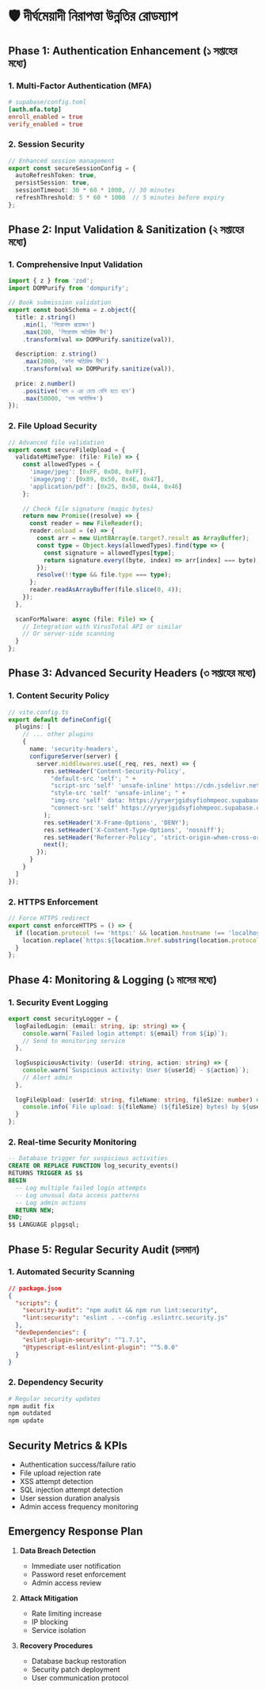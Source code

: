 # 🛡️ দীর্ঘমেয়াদী নিরাপত্তা উন্নতির রোডম্যাপ

## Phase 1: Authentication Enhancement (১ সপ্তাহের মধ্যে)

### 1. Multi-Factor Authentication (MFA)
```toml
# supabase/config.toml
[auth.mfa.totp]
enroll_enabled = true
verify_enabled = true
```

### 2. Session Security
```typescript
// Enhanced session management
export const secureSessionConfig = {
  autoRefreshToken: true,
  persistSession: true,
  sessionTimeout: 30 * 60 * 1000, // 30 minutes
  refreshThreshold: 5 * 60 * 1000  // 5 minutes before expiry
};
```

## Phase 2: Input Validation & Sanitization (২ সপ্তাহের মধ্যে)

### 1. Comprehensive Input Validation
```typescript
import { z } from 'zod';
import DOMPurify from 'dompurify';

// Book submission validation
export const bookSchema = z.object({
  title: z.string()
    .min(1, 'শিরোনাম প্রয়োজন')
    .max(200, 'শিরোনাম অতিরিক্ত দীর্ঘ')
    .transform(val => DOMPurify.sanitize(val)),
    
  description: z.string()
    .max(2000, 'বর্ণনা অতিরিক্ত দীর্ঘ')
    .transform(val => DOMPurify.sanitize(val)),
    
  price: z.number()
    .positive('দাম ০ এর চেয়ে বেশি হতে হবে')
    .max(50000, 'দাম অযৌক্তিক')
});
```

### 2. File Upload Security
```typescript
// Advanced file validation
export const secureFileUpload = {
  validateMimeType: (file: File) => {
    const allowedTypes = {
      'image/jpeg': [0xFF, 0xD8, 0xFF],
      'image/png': [0x89, 0x50, 0x4E, 0x47],
      'application/pdf': [0x25, 0x50, 0x44, 0x46]
    };
    
    // Check file signature (magic bytes)
    return new Promise((resolve) => {
      const reader = new FileReader();
      reader.onload = (e) => {
        const arr = new Uint8Array(e.target?.result as ArrayBuffer);
        const type = Object.keys(allowedTypes).find(type => {
          const signature = allowedTypes[type];
          return signature.every((byte, index) => arr[index] === byte);
        });
        resolve(!!type && file.type === type);
      };
      reader.readAsArrayBuffer(file.slice(0, 4));
    });
  },
  
  scanForMalware: async (file: File) => {
    // Integration with VirusTotal API or similar
    // Or server-side scanning
  }
};
```

## Phase 3: Advanced Security Headers (৩ সপ্তাহের মধ্যে)

### 1. Content Security Policy
```typescript
// vite.config.ts
export default defineConfig({
  plugins: [
    // ... other plugins
    {
      name: 'security-headers',
      configureServer(server) {
        server.middlewares.use((_req, res, next) => {
          res.setHeader('Content-Security-Policy', 
            "default-src 'self'; " +
            "script-src 'self' 'unsafe-inline' https://cdn.jsdelivr.net; " +
            "style-src 'self' 'unsafe-inline'; " +
            "img-src 'self' data: https://yryerjgidsyfiohmpeoc.supabase.co; " +
            "connect-src 'self' https://yryerjgidsyfiohmpeoc.supabase.co wss://yryerjgidsyfiohmpeoc.supabase.co;"
          );
          res.setHeader('X-Frame-Options', 'DENY');
          res.setHeader('X-Content-Type-Options', 'nosniff');
          res.setHeader('Referrer-Policy', 'strict-origin-when-cross-origin');
          next();
        });
      }
    }
  ]
});
```

### 2. HTTPS Enforcement
```typescript
// Force HTTPS redirect
export const enforceHTTPS = () => {
  if (location.protocol !== 'https:' && location.hostname !== 'localhost') {
    location.replace(`https:${location.href.substring(location.protocol.length)}`);
  }
};
```

## Phase 4: Monitoring & Logging (১ মাসের মধ্যে)

### 1. Security Event Logging
```typescript
export const securityLogger = {
  logFailedLogin: (email: string, ip: string) => {
    console.warn(`Failed login attempt: ${email} from ${ip}`);
    // Send to monitoring service
  },
  
  logSuspiciousActivity: (userId: string, action: string) => {
    console.warn(`Suspicious activity: User ${userId} - ${action}`);
    // Alert admin
  },
  
  logFileUpload: (userId: string, fileName: string, fileSize: number) => {
    console.info(`File upload: ${fileName} (${fileSize} bytes) by ${userId}`);
  }
};
```

### 2. Real-time Security Monitoring
```sql
-- Database trigger for suspicious activities
CREATE OR REPLACE FUNCTION log_security_events()
RETURNS TRIGGER AS $$
BEGIN
  -- Log multiple failed login attempts
  -- Log unusual data access patterns
  -- Log admin actions
  RETURN NEW;
END;
$$ LANGUAGE plpgsql;
```

## Phase 5: Regular Security Audit (চলমান)

### 1. Automated Security Scanning
```json
// package.json
{
  "scripts": {
    "security-audit": "npm audit && npm run lint:security",
    "lint:security": "eslint . --config .eslintrc.security.js"
  },
  "devDependencies": {
    "eslint-plugin-security": "^1.7.1",
    "@typescript-eslint/eslint-plugin": "^5.0.0"
  }
}
```

### 2. Dependency Security
```bash
# Regular security updates
npm audit fix
npm outdated
npm update
```

## Security Metrics & KPIs

- Authentication success/failure ratio
- File upload rejection rate
- XSS attempt detection
- SQL injection attempt detection
- User session duration analysis
- Admin access frequency monitoring

## Emergency Response Plan

1. **Data Breach Detection**
   - Immediate user notification
   - Password reset enforcement
   - Admin access review

2. **Attack Mitigation**
   - Rate limiting increase
   - IP blocking
   - Service isolation

3. **Recovery Procedures**
   - Database backup restoration
   - Security patch deployment
   - User communication protocol

